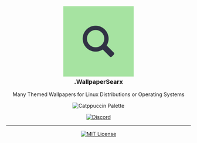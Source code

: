 <h3 align="center">
    <img src="logo.png" alt="Icon" width="192" />
    <br/>
    .WallpaperSearx
</h3>

<p align="center">
   Many Themed Wallpapers for Linux Distributions or Operating Systems
</p>

<p align="center">
    <img src="https://raw.githubusercontent.com/catppuccin/catppuccin/main/assets/palette/macchiato.png" alt="Catppuccin Palette" width="400" />
</p>

<div align="center">

[![Discord](https://img.shields.io/discord/1198201133617917962?style=for-the-badge&logo=discord&logoColor=d9e0ee&label=chat&labelColor=302d41&color=b7bdf8)](https://discord.com/invite/K2NKBXj5XP)

</div>

---

<div align="center">

[![MIT License](https://img.shields.io/badge/license-mit-f4dbd6?style=for-the-badge&labelColor=302d41)](LICENSE)

</div>
